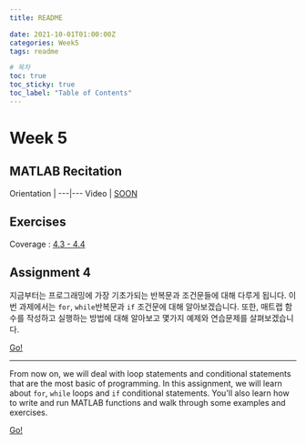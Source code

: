 ```yaml
---
title: README

date: 2021-10-01T01:00:00Z
categories: Week5
tags: readme

# 목차
toc: true  
toc_sticky: true
toc_label: "Table of Contents" 
---
```


# Week 5

## MATLAB Recitation

Orientation | 
---|---
Video | [SOON]()

## Exercises

Coverage : [4.3 - 4.4]({{site.baseurl}}/week5/ex4)

## Assignment 4

지금부터는 프로그래밍에 가장 기초가되는 반복문과 조건문들에 대해 다루게 됩니다. 이번 과제에서는 `for`, `while`반복문과 `if` 조건문에 대해 알아보겠습니다. 또한, 매트랩 함수를 작성하고 실행하는 방법에 대해 알아보고 몇가지 예제와 연습문제를 살펴보겠습니다.

[Go!]({{site.baseurl}}/week5/assign4)

---

From now on, we will deal with loop statements and conditional statements that are the most basic of programming. In this assignment, we will learn about `for`, `while` loops and `if` conditional statements. You'll also learn how to write and run MATLAB functions and walk through some examples and exercises.

[Go!]({{site.baseurl}}/week5/assign4/#assignment-4)